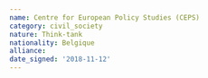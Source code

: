 ```yaml
---
name: Centre for European Policy Studies (CEPS)
category: civil_society
nature: Think-tank
nationality: Belgique
alliance: 
date_signed: '2018-11-12'
---
```

    